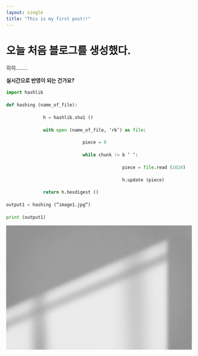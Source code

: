 ```yaml
---
layout: single
title: "This is my first post!!"
---
```


# 오늘 처음 블로그를 생성했다.

히히........

**실시간으로 반영이 되는 건가요?**

```python
import hashlib

def hashing (name_of_file):

              h = hashlib.sha1 ()

              with open (name_of_file, ‘rb’) as file:

                             piece = 0

                             while chunk != b ‘ ‘:

                                            piece = file.read (1024)

                                            h.update (piece)

              return h.hexdigest ()

output1 = hashing (“image1.jpg”)

print (output1)

```

![8fa675d76f928f718a498694ee9b3880](../images/2023-12-20-first/8fa675d76f928f718a498694ee9b3880.jpg)
